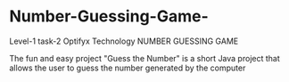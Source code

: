 # Number-Guessing-Game-
Level-1 task-2 Optifyx Technology
NUMBER GUESSING GAME

The fun and easy project "Guess the Number" is a short Java project that allows the user to guess the number generated by the computer
